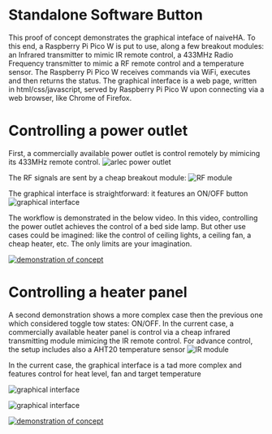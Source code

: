 # Standalone Software Button
This proof of concept demonstrates the graphical inteface of naiveHA. To this end, a Raspberry Pi Pico W is put to use, along a few breakout modules: an Infrared transmitter to mimic IR remote control, a 433MHz Radio Frequency transmitter to mimic a RF remote control and a temperature sensor.
The Raspberry Pi Pico W receives commands via WiFi, executes and then returns the status. The graphical interface is a web page, written in html/css/javascript, served by Raspberry Pi Pico W upon connecting via a web browser, like Chrome of Firefox.

# Controlling a power outlet
First, a commercially available power outlet is control remotely by mimicing its 433MHz remote control.
![arlec power outlet](https://raw.githubusercontent.com/naive-HA/naiveHA/main/Proof-Of-Concept/Standalone-Software-Button/IMG_20230319_194943_204.jpg)

The RF signals are sent by a cheap breakout module:
![RF module](https://raw.githubusercontent.com/naive-HA/naiveHA/main/Proof-Of-Concept/Standalone-Software-Button/IMG_20230409_173019_605.jpg)

The graphical interface is straightforward: it features an ON/OFF button
![graphical interface](https://raw.githubusercontent.com/naive-HA/naiveHA/main/Proof-Of-Concept/Standalone-Software-Button/Screenshot_20230409-170044.png)

The workflow is demonstrated in the below video. In this video, controlling the power outlet achieves the control of a bed side lamp. But other use cases could be imagined: like the control of ceiling lights, a ceiling fan, a cheap heater, etc. The only limits are your imagination.

[![demonstration of concept](https://img.youtube.com/vi/iH8CAHKDYGw/0.jpg)](https://www.youtube.com/watch?v=iH8CAHKDYGw)

# Controlling a heater panel
A second demonstration shows a more complex case then the previous one which considered toggle tow states: ON/OFF. In the current case, a commercially available heater panel is control via a cheap infrared transmitting module mimicing the IR remote control. For advance control, the setup includes also a AHT20 temperature sensor
![IR module](https://raw.githubusercontent.com/naive-HA/naiveHA/main/Proof-Of-Concept/Standalone-Software-Button/IMG_20230409_173001_261.jpg)

In the current case, the graphical interface is a tad more complex and features control for heat level, fan and target temperature

![graphical interface](https://raw.githubusercontent.com/naive-HA/naiveHA/main/Proof-Of-Concept/Standalone-Software-Button/Screenshot_20230409-170052.png)

![graphical interface](https://raw.githubusercontent.com/naive-HA/naiveHA/main/Proof-Of-Concept/Standalone-Software-Button/Screenshot_20230409-170058.png)

[![demonstration of concept](https://img.youtube.com/vi/w7Tisz9hLJI/0.jpg)](https://www.youtube.com/watch?v=w7Tisz9hLJI)